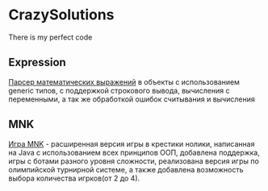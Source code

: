 # CrazySolutions
There is my perfect code

## Expression

[Парсер математических выражений](https://github.com/CrazyMeizy/CrazySolutions/tree/main/java-solutions/expression/exceptions) в объекты с использованием generic типов, с поддержкой строкового
вывода, вычисления с переменными, а так же обработкой ошибок считывания и вычисления

## MNK

[Игра MNK](https://github.com/CrazyMeizy/CrazySolutions/tree/main/java-solutions/game) - расширенная версия игры в крестики нолики, написанная на Java с использованием всех
принципов ООП, добавлена поддержка, игры с ботами разного уровня сложности, реализована версия игры
по олимпийской турнирной системе, а также добавлена возможность выбора количества игрков(от 2 до 4).